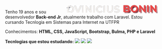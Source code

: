
  <img src="https://github.com/DViniciusBonin/DViniciusBonin/blob/main/Untitled-removebg-preview.png" min-width="100px" max-width="350px" width="300px" align="right" alt="logo" bgcolor="red">
 
<p> Tenho 19 anos e sou desenvolvedor <strong>Back-end Jr</strong>, 
  atualmente trabalho com Laravel.
  Estou cursando Tecnlogia em Sistemas para Internet na UTFPR
</p>

<p align="left">
  Conhecimentos: <strong>HTML, CSS, JavaScript, Bootstrap, Bulma, PHP e Laravel </strong>
</p>

  <strong align="left"> Tecnlogias que estou estudando: </strong>
    <img src="https://img.icons8.com/color/48/000000/vue-js.png"/>
    <img src="https://img.icons8.com/ios-filled/50/000000/laravel.png"/>
    <img src="https://img.icons8.com/color/48/000000/nodejs.png"/> 


<!--<p align="left">
  <a href="https://www.instagram.com/iuricode/" alt="Instagram">
  <img src="https://img.shields.io/badge/-Instagram-DF0174?style=for-the-badge&logo=instagram&logoColor=white&link=https://www.instagram.com/iuricoding/"/></a>
  
<!--  <a href="https://www.linkedin.com/in/iuricode" alt="Linkedin">
  <img src="https://img.shields.io/badge/-Linkedin-0e76a8?style=for-the-badge&logo=Linkedin&logoColor=white&link=https://www.linkedin.com/in/iuricode" /></a>

 <!-- <a href="https://www.facebook.com/exudojazz/" alt="Facebook">
  <img src="https://img.shields.io/badge/-Facebook-3b5998?style=for-the-badge&logo=facebook&logoColor=white&link=https://www.facebook.com/exudojazz/"/></a>
-->
